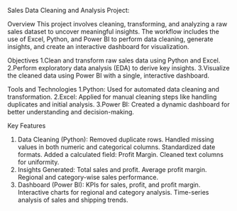 Sales Data Cleaning and Analysis Project:

Overview
This project involves cleaning, transforming, and analyzing a raw sales dataset to uncover meaningful insights. The workflow includes the use of Excel, Python, and Power BI to perform data cleaning, generate insights, and create an interactive dashboard for visualization.

Objectives
1.Clean and transform raw sales data using Python and Excel.
2.Perform exploratory data analysis (EDA) to derive key insights.
3.Visualize the cleaned data using Power BI with a single, interactive dashboard.

Tools and Technologies
1.Python: Used for automated data cleaning and transformation.
2.Excel: Applied for manual cleaning steps like handling duplicates and initial analysis.
3.Power BI: Created a dynamic dashboard for better understanding and decision-making.


Key Features
1. Data Cleaning (Python):
Removed duplicate rows.
Handled missing values in both numeric and categorical columns.
Standardized date formats.
Added a calculated field: Profit Margin.
Cleaned text columns for uniformity.
2. Insights Generated:
Total sales and profit.
Average profit margin.
Regional and category-wise sales performance.
3. Dashboard (Power BI):
KPIs for sales, profit, and profit margin.
Interactive charts for regional and category analysis.
Time-series analysis of sales and shipping trends.
